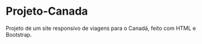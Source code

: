 # Projeto-Canada
Projeto de um site responsivo de viagens para o Canadá, feito com HTML e Bootstrap. 
